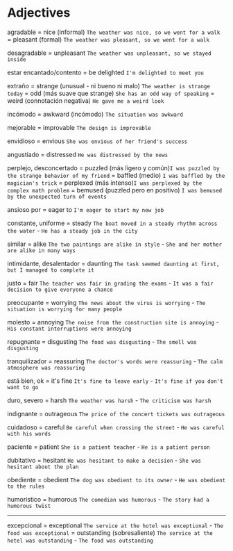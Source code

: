 # Adjectives


agradable
    = nice (informal) `The weather was nice, so we went for a walk`
    = pleasant (formal) `The weather was pleasant, so we went for a walk`

desagradable
    = unpleasant `The weather was unpleasant, so we stayed inside`

estar encantado/contento
    = be delighted `I'm delighted to meet you`

extraño = strange (unusual - ni bueno ni malo) `The weather is strange today`
    = odd (más suave que strange) `She has an odd way of speaking`
    = weird (connotación negativa) `He gave me a weird look`

incómodo = awkward (incómodo) `The situation was awkward`


mejorable
    = improvable `The design is improvable`

envidioso
    = envious `She was envious of her friend's success`

angustiado = distressed `He was distressed by the news`

perplejo, desconcertado
    = puzzled (más ligero y común)`I was puzzled by the strange behavior of my friend`
    = baffled (medio) `I was baffled by the magician's trick`
    = perplexed (más intenso)`I was perplexed by the complex math problem`
    = bemused (puzzled pero en positivo) `I was bemused by the unexpected turn of events`

ansioso por
    = eager to `I'm eager to start my new job`

constante, uniforme = steady `The boat moved in a steady rhythm across the water` - `He has a steady job in the city`

similar
    = alike `The two paintings are alike in style` - `She and her mother are alike in many ways`

intimidante, desalentador = daunting `The task seemed daunting at first, but I managed to complete it`

justo = fair `The teacher was fair in grading the exams` - `It was a fair decision to give everyone a chance`

preocupante = worrying `The news about the virus is worrying` - `The situation is worrying for many people`

molesto = annoying `The noise from the construction site is annoying` - `His constant interruptions were annoying`

repugnante = disgusting `The food was disgusting` - `The smell was disgusting`

tranquilizador = reassuring `The doctor's words were reassuring` - `The calm atmosphere was reassuring`

está bien, ok = it's fine `It's fine to leave early` - `It's fine if you don't want to go`

duro, severo = harsh `The weather was harsh` - `The criticism was harsh`

indignante = outrageous `The price of the concert tickets was outrageous`

cuidadoso = careful `Be careful when crossing the street` - `He was careful with his words`

paciente = patient `She is a patient teacher` - `He is a patient person`

dubitativo = hesitant `He was hesitant to make a decision` - `She was hesitant about the plan`

obediente = obedient `The dog was obedient to its owner` - `He was obedient to the rules`

humorístico = humorous `The comedian was humorous` - `The story had a humorous twist`



----


excepcional
    = exceptional `The service at the hotel was exceptional` - `The food was exceptional`
    = outstanding (sobresaliente) `The service at the hotel was outstanding` - `The food was outstanding`

